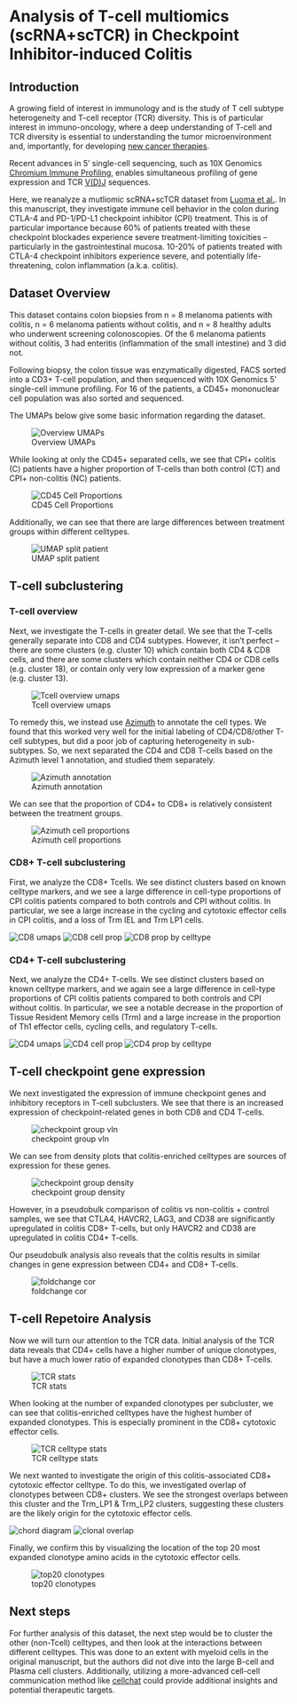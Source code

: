 <!-- README.md is generated from README.Rmd. Please edit that file -->

# Analysis of T-cell multiomics (scRNA+scTCR) in Checkpoint Inhibitor-induced Colitis

## Introduction

A growing field of interest in immunology and is the study of T cell
subtype heterogeneity and T-cell receptor (TCR) diversity. This is of
particular interest in immuno-oncology, where a deep understanding of
T-cell and TCR diversity is essential to understanding the tumor
microenvironment and, importantly, for developing [new cancer
therapies](https://jhoonline.biomedcentral.com/articles/10.1186/s13045-021-01115-0).

Recent advances in 5’ single-cell sequencing, such as 10X Genomics
[Chromium Immune
Profiling](https://www.10xgenomics.com/products/single-cell-immune-profiling),
enables simultaneous profiling of gene expression and TCR
[V(D)J](https://en.wikipedia.org/wiki/V(D)J_recombination) sequences.

Here, we reanalyze a mutliomic scRNA+scTCR dataset from [Luoma et
al.](https://www.cell.com/cell/fulltext/S0092-8674(20)30688-7?_returnURL=https%3A%2F%2Flinkinghub.elsevier.com%2Fretrieve%2Fpii%2FS0092867420306887%3Fshowall%3Dtrue).
In this manuscript, they investigate immune cell behavior in the colon
during CTLA-4 and PD-1/PD-L1 checkpoint inhibitor (CPI) treatment. This
is of particular importance because 60% of patients treated with these
checkpoint blockades experience severe treatment-limiting toxicities –
particularly in the gastrointestinal mucosa. 10-20% of patients treated
with CTLA-4 checkpoint inhibitors experience severe, and potentially
life-threatening, colon inflammation (a.k.a. colitis).

## Dataset Overview

This dataset contains colon biopsies from n = 8 melanoma patients with
colitis, n = 6 melanoma patients without colitis, and n = 8 healthy
adults who underwent screening colonoscopies. Of the 6 melanoma patients
without colitis, 3 had enteritis (inflammation of the small intestine)
and 3 did not.

Following biopsy, the colon tissue was enzymatically digested, FACS
sorted into a CD3+ T-cell population, and then sequenced with 10X
Genomics 5’ single-cell immune profiling. For 16 of the patients, a
CD45+ mononuclear cell population was also sorted and sequenced.

The UMAPs below give some basic information regarding the dataset.

<figure>
<img src="output_figures/overview_umaps.png" alt="Overview UMAPs" />
<figcaption aria-hidden="true">Overview UMAPs</figcaption>
</figure>

While looking at only the CD45+ separated cells, we see that CPI+
colitis (C) patients have a higher proportion of T-cells than both
control (CT) and CPI+ non-colitis (NC) patients.

<figure>
<img src="output_figures/cd45_cell_prop.png"
alt="CD45 Cell Proportions" />
<figcaption aria-hidden="true">CD45 Cell Proportions</figcaption>
</figure>

Additionally, we can see that there are large differences between
treatment groups within different celltypes.

<figure>
<img src="output_figures/cluster_split_patient_group.png"
alt="UMAP split patient" />
<figcaption aria-hidden="true">UMAP split patient</figcaption>
</figure>

## T-cell subclustering

### T-cell overview

Next, we investigate the T-cells in greater detail. We see that the
T-cells generally separate into CD8 and CD4 subtypes. However, it isn’t
perfect – there are some clusters (e.g. cluster 10) which contain both
CD4 & CD8 cells, and there are some clusters which contain neither CD4
or CD8 cells (e.g. cluster 18), or contain only very low expression of a
marker gene (e.g. cluster 13).

<figure>
<img src="output_figures/tcell_overview_umaps.png"
alt="Tcell overview umaps" />
<figcaption aria-hidden="true">Tcell overview umaps</figcaption>
</figure>

To remedy this, we instead use
[Azimuth](https://www.cell.com/cell/fulltext/S0092-8674(21)00583-3) to
annotate the cell types. We found that this worked very well for the
initial labeling of CD4/CD8/other T-cell subtypes, but did a poor job of
capturing heterogeneity in sub-subtypes. So, we next separated the CD4
and CD8 T-cells based on the Azimuth level 1 annotation, and studied
them separately.

<figure>
<img src="output_figures/azimuth_umaps.png" alt="Azimuth annotation" />
<figcaption aria-hidden="true">Azimuth annotation</figcaption>
</figure>

We can see that the proportion of CD4+ to CD8+ is relatively consistent
between the treatment groups.

<figure>
<img src="output_figures/azimuth_cell_prop.png"
alt="Azimuth cell proportions" />
<figcaption aria-hidden="true">Azimuth cell proportions</figcaption>
</figure>

### CD8+ T-cell subclustering

First, we analyze the CD8+ Tcells. We see distinct clusters based on
known celltype markers, and we see a large difference in cell-type
proportions of CPI colitis patients compared to both controls and CPI
without colitis. In particular, we see a large increase in the cycling
and cytotoxic effector cells in CPI colitis, and a loss of Trm IEL and
Trm LP1 cells.

![CD8 umaps](output_figures/cd8_umaps.png) ![CD8 cell
prop](output_figures/cd8_cell_prop.png) ![CD8 prop by
celltype](output_figures/cd8_cell_prop_by_celltype.png)

### CD4+ T-cell subclustering

Next, we analyze the CD4+ T-cells. We see distinct clusters based on
known celltype markers, and we again see a large difference in cell-type
proportions of CPI colitis patients compared to both controls and CPI
without colitis. In particular, we see a notable decrease in the
proportion of Tissue Resident Memory cells (Trm) and a large increase in
the proportion of Th1 effector cells, cycling cells, and regulatory
T-cells.

![CD4 umaps](output_figures/cd4_umaps.png) ![CD4 cell
prop](output_figures/cd4_cell_prop.png) ![CD4 prop by
celltype](output_figures/cd4_cell_prop_by_celltype.png)

## T-cell checkpoint gene expression

We next investigated the expression of immune checkpoint genes and
inhibitory receptors in T-cell subclusters. We see that there is an
increased expression of checkpoint-related genes in both CD8 and CD4
T-cells.

<figure>
<img src="output_figures/checkpoint_gene_exp_group.png"
alt="checkpoint group vln" />
<figcaption aria-hidden="true">checkpoint group vln</figcaption>
</figure>

We can see from density plots that colitis-enriched celltypes are
sources of expression for these genes.

<figure>
<img src="output_figures/checkpoint_gene_exp_densityplot.png"
alt="checkpoint group density" />
<figcaption aria-hidden="true">checkpoint group density</figcaption>
</figure>

However, in a pseudobulk comparison of colitis vs non-colitis + control
samples, we see that CTLA4, HAVCR2, LAG3, and CD38 are significantly
upregulated in colitis CD8+ T-cells, but only HAVCR2 and CD38 are
upregulated in colitis CD4+ T-cells.

Our pseudobulk analysis also reveals that the colitis results in similar
changes in gene expression between CD4+ and CD8+ T-cells.

<figure>
<img src="output_figures/de_comparison.png" alt="foldchange cor" />
<figcaption aria-hidden="true">foldchange cor</figcaption>
</figure>

## T-cell Repetoire Analysis

Now we will turn our attention to the TCR data. Initial analysis of the
TCR data reveals that CD4+ cells have a higher number of unique
clonotypes, but have a much lower ratio of expanded clonotypes than CD8+
T-cells.

<figure>
<img src="output_figures/tcr_stats.png" alt="TCR stats" />
<figcaption aria-hidden="true">TCR stats</figcaption>
</figure>

When looking at the number of expanded clonotypes per subcluster, we can
see that colitis-enriched celltypes have the highest humber of expanded
clonotypes. This is especially prominent in the CD8+ cytotoxic effector
cells.

<figure>
<img src="output_figures/celltype_tcr_stats.png"
alt="TCR celltype stats" />
<figcaption aria-hidden="true">TCR celltype stats</figcaption>
</figure>

We next wanted to investigate the origin of this colitis-associated CD8+
cytotoxic effector celltype. To do this, we investigated overlap of
clonotypes between CD8+ clusters. We see the strongest overlaps between
this cluster and the Trm_LP1 & Trm_LP2 clusters, suggesting these
clusters are the likely origin for the cytotoxic effector cells.

![chord diagram](output_figures/chord_diagram.png) ![clonal
overlap](output_figures/clonal_overlap.png)

Finally, we confirm this by visualizing the location of the top 20 most
expanded clonotype amino acids in the cytotoxic effector cells.

<figure>
<img src="output_figures/top20_clonotype.png" alt="top20 clonotypes" />
<figcaption aria-hidden="true">top20 clonotypes</figcaption>
</figure>

## Next steps

For further analysis of this dataset, the next step would be to cluster
the other (non-Tcell) celltypes, and then look at the interactions
between different celltypes. This was done to an extent with myeloid
cells in the original manuscript, but the authors did not dive into the
large B-cell and Plasma cell clusters. Additionally, utilizing a
more-advanced cell-cell communication method like
[cellchat](https://github.com/jinworks/CellChat) could provide
additional insights and potential therapeutic targets.
